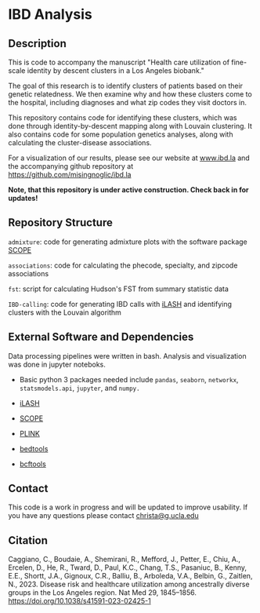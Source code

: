 # IBD Analysis

## Description

This is code to accompany the manuscript "Health care utilization of fine-scale identity by descent clusters in a Los Angeles biobank."

The goal of this research is to identify clusters of patients based on their genetic relatedness. We then examine why and how these clusters come to the hospital, including diagnoses and what zip codes they visit doctors in.

This repository contains code for identifying these clusters, which was done through identity-by-descent mapping along with Louvain clustering. It also contains code for some population genetics analyses, along with calculating the cluster-disease associations.

For a visualization of our results, please see our website at www.ibd.la and the accompanying github repository at https://github.com/misingnoglic/ibd.la

<b>Note, that this repository is under active construction. Check back in for updates!</b>

## Repository Structure

`admixture`: code for generating admixture plots with the software package [SCOPE](https://github.com/sriramlab/SCOPE)

`associations`: code for calculating the phecode, specialty, and zipcode associations

`fst`: script for calculating Hudson's FST from summary statistic data

`IBD-calling`: code for generating IBD calls with [iLASH](https://github.com/roohy/iLASH) and identifying clusters with the Louvain algorithm

## External Software and Dependencies

Data processing pipelines were written in bash. Analysis and visualization was done in jupyter noteboks.

- Basic python 3 packages needed include `pandas`, `seaborn`, `networkx`, `statsmodels.api`, `jupyter`, and `numpy.`

- [iLASH](https://github.com/roohy/iLASH)

- [SCOPE](https://github.com/sriramlab/SCOPE)

- [PLINK](https://zzz.bwh.harvard.edu/plink/)

- [bedtools](https://bedtools.readthedocs.io/en/latest/)

- [bcftools](https://samtools.github.io/bcftools/bcftools.html)


## Contact

This code is a work in progress and will be updated to improve usability. If you have any questions please contact christa@g.ucla.edu

## Citation

Caggiano, C., Boudaie, A., Shemirani, R., Mefford, J., Petter, E., Chiu, A., Ercelen, D., He, R., Tward, D., Paul, K.C., Chang, T.S., Pasaniuc, B., Kenny, E.E., Shortt, J.A., Gignoux, C.R., Balliu, B., Arboleda, V.A., Belbin, G., Zaitlen, N., 2023. Disease risk and healthcare utilization among ancestrally diverse groups in the Los Angeles region. Nat Med 29, 1845–1856. https://doi.org/10.1038/s41591-023-02425-1
